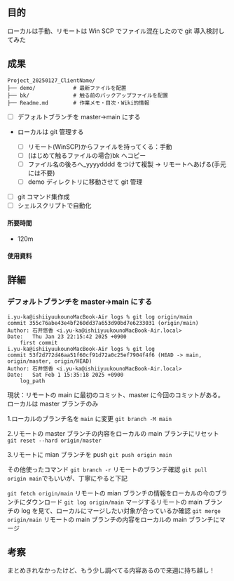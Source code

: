 ## 目的

<!-- 目的(〜を知りたい/〜を実装したい) -->

ローカルは手動、リモートは Win SCP でファイル混在したので git 導入検討してみた

## 成果

<!-- 成果(できたこと/できなかったこと) -->

```
Project_20250127_ClientName/
├── demo/            # 最新ファイルを配置
├── bk/              # 触る前のバックアップファイルを配置
├── Readme.md        # 作業メモ・目次・Wiki的情報

```

- [ ] デフォルトブランチを master→main にする
- ローカルは git 管理する

  - [ ] リモート(WinSCP)からファイルを持ってくる：手動
  - [ ] (はじめて触るファイルの場合)bk へコピー
  - [ ] ファイル名の後ろへ\_yyyydddd をつけて複製 → リモートへあげる(手元には不要)
  - [ ] demo ディレクトリに移動させて git 管理

- [ ] git コマンド集作成
- [ ] シェルスクリプトで自動化

#### 所要時間

- 120m

#### 使用資料

<!-- 使用資料(教材/書籍/ワークシート/Youtube) -->

## 詳細

<!-- 詳細(キーワード/プロセス//具体例を挙げる/今回の課題解決を今後に繋げられる形で記録) -->

### デフォルトブランチを master→main にする

```log
i.yu-ka@ishiiyuukounoMacBook-Air logs % git log origin/main
commit 355c76abe43e4bf260dd37a653d90bd7e6233031 (origin/main)
Author: 石井悠香 <i.yu-ka@ishiiyuukounoMacBook-Air.local>
Date:   Thu Jan 23 22:15:42 2025 +0900
    first commit
i.yu-ka@ishiiyuukounoMacBook-Air logs % git log
commit 53f2d772d46aa51f60cf91d72a0c25ef7904f4f6 (HEAD -> main, origin/master, origin/HEAD)
Author: 石井悠香 <i.yu-ka@ishiiyuukounoMacBook-Air.local>
Date:   Sat Feb 1 15:35:18 2025 +0900
    log_path
```

現状：リモートの main に最初のコミット、master に今回のコミットがある。ローカルは master ブランチのみ

1.ローカルのブランチ名を `main` に変更
`git branch -M main`

2.リモートの master ブランチの内容をローカルの main ブランチにリセット
`git reset --hard origin/master`

3.リモートに mian ブランチを push
`git push origin main`

その他使ったコマンド
`git branch -r` リモートのブランチ確認
`git pull origin main`でもいいが、丁寧にやると下記

`git fetch origin/main` リモートの mian ブランチの情報をローカルの今のブランチにダウンロード
`git log origin/main` マージするリモートの main ブランチの log を見て、ローカルにマージしたい対象が合っているか確認
`git merge origin/main` リモートの main ブランチの内容をローカルの main ブランチにマージ

## 考察

<!-- 考察(今後の展望/) -->

まとめきれなかったけど、もう少し調べてる内容あるので来週に持ち越し！
